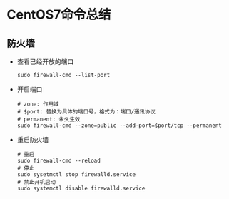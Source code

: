 # CentOS7命令总结

## 防火墙

* 查看已经开放的端口

  ~~~shell
  sudo firewall-cmd --list-port
  ~~~

* 开启端口

  ~~~shell
  # zone: 作用域
  # $port: 替换为具体的端口号，格式为：端口/通讯协议
  # permanent: 永久生效
  sudo firewall-cmd --zone=public --add-port=$port/tcp --permanent
  ~~~

* 重启防火墙

  ~~~shell
  # 重启
  sudo firewall-cmd --reload
  # 停止
  sudo sysetmctl stop firewalld.service
  # 禁止开机启动
  sudo systemctl disable firewalld.service
  ~~~

  